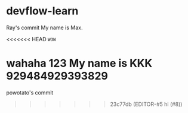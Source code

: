 # devflow-learn

Ray's commit
My name is Max.

<<<<<<< HEAD
`WOW`

wahaha
123
My name is KKK
929484929393829
=======

powotato's commit


>>>>>>> 23c77db (EDITOR-#5 hi (#8))
